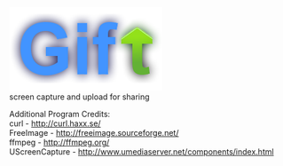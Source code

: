 ![Logo](https://github.com/2yangk23/GifT/blob/master/Resources/GifT.png "GifT")  
screen capture and upload for sharing

Additional Program Credits:  
curl - http://curl.haxx.se/  
FreeImage - http://freeimage.sourceforge.net/  
ffmpeg - http://ffmpeg.org/  
UScreenCapture - http://www.umediaserver.net/components/index.html  

